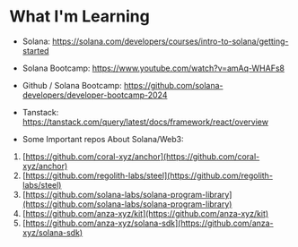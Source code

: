 # What I'm Learning

- Solana: https://solana.com/developers/courses/intro-to-solana/getting-started
- Solana Bootcamp: https://www.youtube.com/watch?v=amAq-WHAFs8
- Github / Solana Bootcamp: https://github.com/solana-developers/developer-bootcamp-2024

- Tanstack: https://tanstack.com/query/latest/docs/framework/react/overview 

- Some Important repos About Solana/Web3:
1. [https://github.com/coral-xyz/anchor](https://github.com/coral-xyz/anchor)  
2. [https://github.com/regolith-labs/steel](https://github.com/regolith-labs/steel)  
3. [https://github.com/solana-labs/solana-program-library](https://github.com/solana-labs/solana-program-library)  
4. [https://github.com/anza-xyz/kit](https://github.com/anza-xyz/kit)  
5. [https://github.com/anza-xyz/solana-sdk](https://github.com/anza-xyz/solana-sdk)
